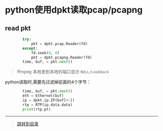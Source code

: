 # python使用dpkt读取pcap/pcapng

## read pkt

```python
        try:
            pkt = dpkt.pcap.Reader(fd)
        except:
            fd.seek(0, 0)
            pkt = dpkt.pcapng.Reader(fd)
        time, buf, = pkt.next()
```

> ffmpeg 本地发到本地的端口显示 `NULL/Lookback`

python读取时,需要先过滤掉前面的4个字节：

```python
        time, buf, = pkt.next()
        eth = Ethernet(buf)
        ip = dpkt.ip.IP(buf[4:])
        rtp = RTP(ip.data.data)
        print(rtp.pt)
```

---

> [跳转到目录](menu.md)
